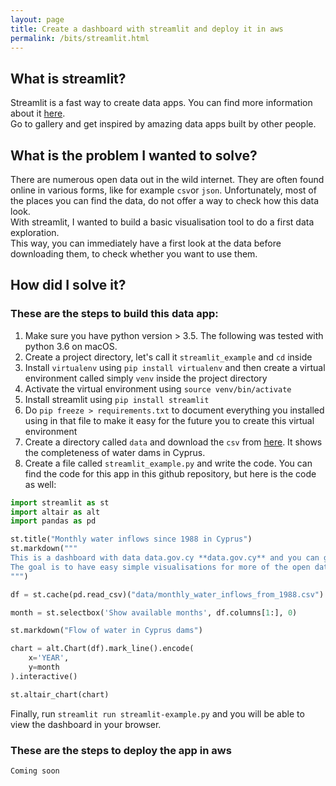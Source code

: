 ```yaml
---
layout: page
title: Create a dashboard with streamlit and deploy it in aws
permalink: /bits/streamlit.html
---
```


## What is streamlit?
Streamlit is a fast way to create data apps. You can find more information about it [here](https://www.streamlit.io/).    
Go to gallery and get inspired by amazing data apps built by other people.

## What is the problem I wanted to solve?
There are numerous open data out in the wild internet. They are often found online in various forms, like for example `csv`or `json`.    Unfortunately, most of the places you can find the data, do not offer a way to check how this data look.   
With streamlit, I wanted to build a basic visualisation tool to do a first data exploration.   
This way, you can immediately have a first look at the data before downloading them, to check whether you want to use them.

## How did I solve it?

### These are the steps to build this data app:

1. Make sure you have python version > 3.5. The following was tested with python 3.6 on macOS.
2. Create a project directory, let's call it `streamlit_example` and `cd` inside
3. Install `virtualenv` using `pip install virtualenv` and then create a virtual environment called simply `venv` inside the project directory
4. Activate the virtual environment using `source venv/bin/activate`
5. Install streamlit using `pip install streamlit`
6. Do `pip freeze > requirements.txt` to document everything you installed using in that file to make it easy for the future you to create this virtual environment
7. Create a directory called `data` and download the `csv` from [here](https://www.data.gov.cy/dataset/%CF%84%CF%81%CE%AD%CF%87%CE%BF%CF%85%CF%83%CE%B1-%CF%80%CE%BB%CE%B7%CF%81%CF%8C%CF%84%CE%B7%CF%84%CE%B1-%CF%86%CF%81%CE%B1%CE%B3%CE%BC%CE%AC%CF%84%CF%89%CE%BD). It shows the completeness of water dams in Cyprus.
8. Create a file called `streamlit_example.py` and write the code. You can find the code for this app in this github repository, but here is the code as well:


```python
import streamlit as st
import altair as alt
import pandas as pd

st.title("Monthly water inflows since 1988 in Cyprus")
st.markdown("""
This is a dashboard with data data.gov.cy **data.gov.cy** and you can get them [here](https://www.data.gov.cy/dataset/μηνιαία-εισροή-νερού-στους-ταμιευτήρες-νερού-φράγματα).   
The goal is to have easy simple visualisations for more of the open data in Cyprus.
""")

df = st.cache(pd.read_csv)("data/monthly_water_inflows_from_1988.csv")

month = st.selectbox('Show available months', df.columns[1:], 0)

st.markdown("Flow of water in Cyprus dams")

chart = alt.Chart(df).mark_line().encode(
    x='YEAR',
    y=month
).interactive()

st.altair_chart(chart)
```
Finally, run `streamlit run streamlit-example.py` and you will be able to view the dashboard in your browser.

### These are the steps to deploy the app in aws
`Coming soon`


